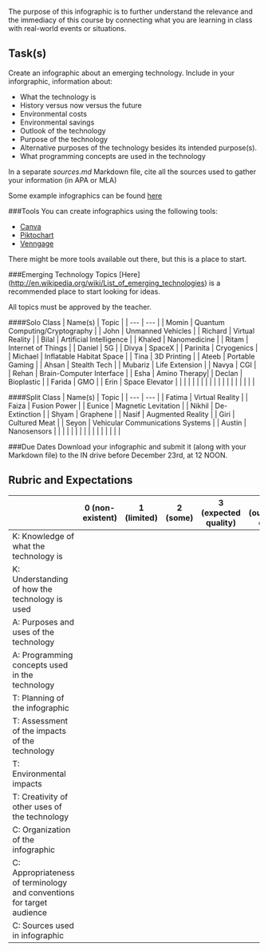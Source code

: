 The purpose of this infographic is to further understand the relevance and the immediacy of this course by connecting what you are learning in class with real-world events or situations.

Task(s)
-------

Create an infographic about an emerging technology.   Include in your inforgraphic, information about:
* What the technology is
* History versus now versus the future
* Environmental costs
* Environmental savings
* Outlook of the technology
* Purpose of the technology
* Alternative purposes of the technology besides its intended purpose(s).
* What programming concepts are used in the technology

In a separate _sources.md_ Markdown file, cite all the sources used to gather your information (in APA or MLA)

Some example infographics can be found [here](https://www.google.ca/search?q=infographic&espv=2&biw=838&bih=924&source=lnms&tbm=isch&sa=X&ved=0ahUKEwjf3-3korjQAhWh7YMKHV-oCs0Q_AUIBigB&dpr=1)

###Tools
You can create infographics using the following tools:
* [Canva](https://www.canva.com/create/infographics/)
* [Piktochart](https://piktochart.com/)
* [Venngage](https://venngage.com/)

There might be more tools available out there, but this is a place to start.

###Emerging Technology Topics
[Here] (http://en.wikipedia.org/wiki/List_of_emerging_technologies) is a recommended place to start looking for ideas.

All topics must be approved by the teacher.

####Solo Class
| Name(s) | Topic | 
| --- | --- | 
| Momin | Quantum Computing/Cryptography |
| John | Unmanned Vehicles |
| Richard | Virtual Reality | 
| Bilal | Artificial Intelligence |
| Khaled | Nanomedicine |
| Ritam | Internet of Things |
| Daniel | 5G |
| Divya | SpaceX |
| Parinita | Cryogenics |
| Michael | Inflatable Habitat Space |
| Tina | 3D Printing |
| Ateeb | Portable Gaming |
| Ahsan | Stealth Tech |
| Mubariz | Life Extension |
| Navya | CGI |
| Rehan | Brain-Computer Interface |
| Esha | Amino Therapy|
| Declan | Bioplastic |
| Farida | GMO |
| Erin | Space Elevator |
| | |
| | |
| | |
| | |
| | |
| | |

####Split Class
| Name(s) | Topic | 
| --- | --- | 
| Fatima | Virtual Reality |
| Faiza | Fusion Power |
| Eunice | Magnetic Levitation |
| Nikhil | De-Extinction |
| Shyam | Graphene |
| Nasif | Augmented Reality |
| Giri | Cultured Meat |
| Seyon | Vehicular Communications Systems |
| Austin | Nanosensors |
| | |
| | |
| | |
| | |
| | |

###Due Dates
Download your infographic and submit it (along with your Markdown file) to the IN drive before December 23rd, at 12 NOON.

Rubric and Expectations
--------------------------

| | 0 (non-existent) | 1 (limited) | 2 (some) | 3 (expected quality) | 4 (outstanding quality) |
| --- | --- | --- | --- | --- | --- |
| K: Knowledge of what the technology is | | | | | |
| K: Understanding of how the technology is used | | | | | |
| A: Purposes and uses of the technology | | | | | |
| A: Programming concepts used in the technology | | | | | |
| T: Planning of the infographic | | | | | |
| T: Assessment of the impacts of the technology | | | | | |
| T: Environmental impacts | | | | | |
| T: Creativity of other uses of the technology | | | | | |
| C: Organization of the infographic | | | | | |
| C: Appropriateness of terminology and conventions for target audience | | | | | |
| C: Sources used in infographic | | | | | |
